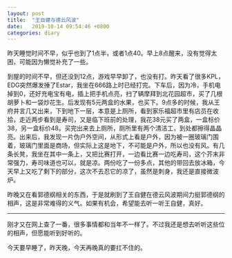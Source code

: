 ```yaml
---
layout: post
title:  "王自健与德云风波"
date:   2019-10-14 09:54:46 +0800
categories: diary
---
```


昨天睡觉时间不早，似乎也到了1点半，或者1点40。早上8点醒来，没有觉得太困，可能因为懒觉补充了一些。

到屋的时间不早，但还没到12点，游戏早早卸了，也没有打。昨天看了很多KPL，EDG突然爆发捶了Estar，我坐在666路上时已经打完。下车后，因为冷，手机电掉到0，还好充电宝有电，插上把手机点亮，扫了辆摩拜到北花园超市，买了几根胡萝卜和一袋炒花生。后发现有5元两盒的水果，也买下。9点多的时候，我从王府井言几又出来，下到地下一层，本意是上厕所，看到家乐福超市里有店员在收拾，走近两步看到是寿司，又是临下班前的处理，我花38元买了两盒，一盒标价38，另一盒标价48。买完出来去上厕所，厕所里有两个清洁工，到处都擦得晶晶亮。出来后，我发现一片伪户外空间，从形式上看是户外，因为被一圈玻璃门围着，玻璃门里面是商场，但实际上这是地下，不可能是户外，所以也没有风。有几条长凳，我坐在其中一条上，又把比赛打开，一边看比赛一边吃寿司，这个芥末非常强力，寿司味道也可以，就是凉。两份吃了一份多点，其他的带回去放冰箱，今天早上又吃了剩下的部分，这次不去忍它的凉了，虽然是刺身，我还是直接微波炉。

昨晚又在看郭德纲相关的东西，于是就刷到了王自健在德云风波期间力挺郭德纲的相声，这是非常难得的义气。如果有机会，希望能去听一听王自健，真好。

----

刚才又在网上查了一番，很多事情都和当年不一样了。不过我还是想去听听这些位的相声，但愿能听到好听的。

今天要早睡了，昨天晚，今天再晚真的要扛不住的。
